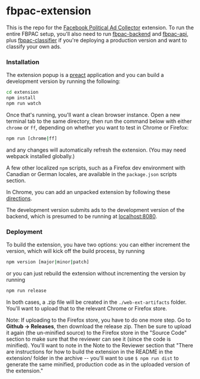 # fbpac-extension

This is the repo for the [Facebook Political Ad Collector](https://github.com/globeandmail/facebook-political-ads/) extension. To run the entire FBPAC setup, you'll also need to run [fbpac-backend](https://github.com/globeandmail/fbpac-backend) and [fbpac-api](https://github.com/globeandmail/fbpac-api), plus [fbpac-classifier](https://github.com/globeandmail/fbpac-classifier) if you're deploying a production version and want to classify your own ads.

### Installation

The extension popup is a [preact](https://preactjs.com/) application and you can build a development version by running the following:

```sh
cd extension
npm install
npm run watch
```

Once that's running, you'll want a clean browser instance. Open a new terminal tab to the same directory, then run the command below with either `chrome` or `ff`, depending on whether you want to test in Chrome or Firefox:

```sh
npm run [chrome|ff]
```

and any changes will automatically refresh the extension. (You may need webpack installed globally.)

A few other localized `npm` scripts, such as a Firefox dev environment with Canadian or German locales, are available in the `package.json` scripts section.

In Chrome, you can add an unpacked extension by following these [directions](https://developer.chrome.com/extensions/getstarted).

The development version submits ads to the development version of the backend, which is presumed to be running at [localhost:8080](localhost:8080).

### Deployment

To build the extension, you have two options: you can either increment the version, which will kick off the build process, by running

```sh
npm version [major|minor|patch]
```

or you can just rebuild the extension without incrementing the version by running

```sh
npm run release
```

In both cases, a .zip file will be created in the `./web-ext-artifacts` folder. You'll want to upload that to the relevant Chrome or Firefox store.

Note: If uploading to the Firefox store, you have to do one more step. Go to **Github -> Releases**, then download the release zip. Then be sure to upload it again (the un-minified source) to the Firefox store in the "Source Code" section to make sure that the reviewer can see it (since the code is minified). You'll want to note in the Note to the Reviewer section that "There are instructions for how to build the extension in the README in the extension/ folder in the archive -- you'll want to use `$ npm run dist` to generate the same minified, production code as in the uploaded version of the extension."
